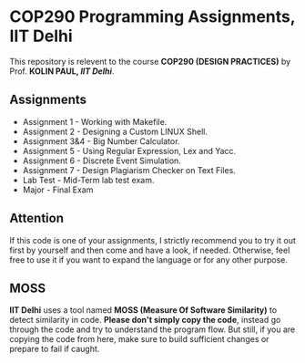 # COP290 Programming Assignments, IIT Delhi

This repository is relevent to the course **COP290 (DESIGN PRACTICES)** by Prof. **KOLIN PAUL, *IIT Delhi***.

## Assignments
- Assignment 1 - Working with Makefile.
- Assignment 2 - Designing a Custom LINUX Shell.
- Assignment 3&4 - Big Number Calculator.
- Assignment 5 - Using Regular Expression, Lex and Yacc.
- Assignment 6 - Discrete Event Simulation.
- Assignment 7 - Design Plagiarism Checker on Text Files.
- Lab Test -  Mid-Term lab test exam.
- Major - Final Exam

## Attention
If this code is one of your assignments, I strictly recommend you to try it out first by yourself and then come and have a look, if needed. Otherwise, feel free to use it if you want to expand the language or for any other purpose.

## MOSS
**IIT Delhi** uses a tool named **MOSS (Measure Of Software Similarity)** to detect similarity in code. **Please don't simply copy the code**, instead go through the code and try to understand the program flow. But still, if you are copying the code from here, make sure to build sufficient changes or prepare to fail if caught.
